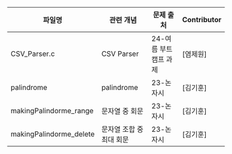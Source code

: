 | 파일명   | 관련 개념     | 문제 출처            | Contributor |
|----------|---------------|----------------------|-------------|
| CSV_Parser.c    | CSV Parser    | 24-여름 부트캠프 과제     | [염제원]      |
| palindrome   | palindrome    | 23-논자시     | [김기훈]      |
| makingPalindorme_range   |  문자열 중 회문   | 23-논자시     | [김기훈]      |
| makingPalindorme_delete   | 문자열 조합 중 최대 회문  | 23-논자시     | [김기훈]      |